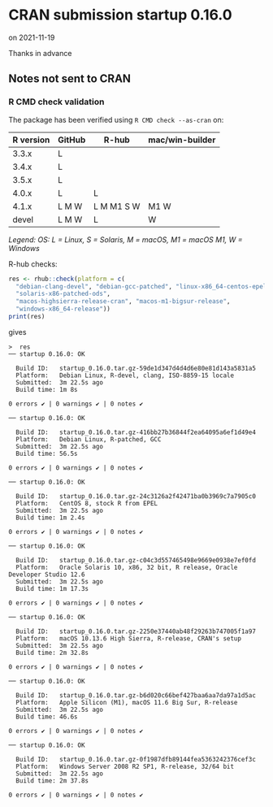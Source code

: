 # CRAN submission startup 0.16.0

on 2021-11-19

Thanks in advance


## Notes not sent to CRAN

### R CMD check validation

The package has been verified using `R CMD check --as-cran` on:

| R version     | GitHub | R-hub      | mac/win-builder |
| ------------- | ------ | ---------- | --------------- |
| 3.3.x         | L      |            |                 |
| 3.4.x         | L      |            |                 |
| 3.5.x         | L      |            |                 |
| 4.0.x         | L      | L          |                 |
| 4.1.x         | L M W  | L M M1 S W | M1 W            |
| devel         | L M W  | L          |    W            |

*Legend: OS: L = Linux, S = Solaris, M = macOS, M1 = macOS M1, W = Windows*


R-hub checks:

```r
res <- rhub::check(platform = c(
  "debian-clang-devel", "debian-gcc-patched", "linux-x86_64-centos-epel",
  "solaris-x86-patched-ods",
  "macos-highsierra-release-cran", "macos-m1-bigsur-release",
  "windows-x86_64-release"))
print(res)
```

gives

```
>  res
── startup 0.16.0: OK

  Build ID:   startup_0.16.0.tar.gz-59de1d347d4d4d6e80e81d143a5831a5
  Platform:   Debian Linux, R-devel, clang, ISO-8859-15 locale
  Submitted:  3m 22.5s ago
  Build time: 1m 8s

0 errors ✔ | 0 warnings ✔ | 0 notes ✔

── startup 0.16.0: OK

  Build ID:   startup_0.16.0.tar.gz-416bb27b36844f2ea64095a6ef1d49e4
  Platform:   Debian Linux, R-patched, GCC
  Submitted:  3m 22.5s ago
  Build time: 56.5s

0 errors ✔ | 0 warnings ✔ | 0 notes ✔

── startup 0.16.0: OK

  Build ID:   startup_0.16.0.tar.gz-24c3126a2f42471ba0b3969c7a7905c0
  Platform:   CentOS 8, stock R from EPEL
  Submitted:  3m 22.5s ago
  Build time: 1m 2.4s

0 errors ✔ | 0 warnings ✔ | 0 notes ✔

── startup 0.16.0: OK

  Build ID:   startup_0.16.0.tar.gz-c04c3d557465498e9669e0938e7ef0fd
  Platform:   Oracle Solaris 10, x86, 32 bit, R release, Oracle Developer Studio 12.6
  Submitted:  3m 22.5s ago
  Build time: 1m 17.3s

0 errors ✔ | 0 warnings ✔ | 0 notes ✔

── startup 0.16.0: OK

  Build ID:   startup_0.16.0.tar.gz-2250e37440ab48f29263b747005f1a97
  Platform:   macOS 10.13.6 High Sierra, R-release, CRAN's setup
  Submitted:  3m 22.5s ago
  Build time: 2m 32.8s

0 errors ✔ | 0 warnings ✔ | 0 notes ✔

── startup 0.16.0: OK

  Build ID:   startup_0.16.0.tar.gz-b6d020c66bef427baa6aa7da97a1d5ac
  Platform:   Apple Silicon (M1), macOS 11.6 Big Sur, R-release
  Submitted:  3m 22.5s ago
  Build time: 46.6s

0 errors ✔ | 0 warnings ✔ | 0 notes ✔

── startup 0.16.0: OK

  Build ID:   startup_0.16.0.tar.gz-0f1987dfb89144fea5363242376cef3c
  Platform:   Windows Server 2008 R2 SP1, R-release, 32/64 bit
  Submitted:  3m 22.5s ago
  Build time: 2m 37.8s

0 errors ✔ | 0 warnings ✔ | 0 notes ✔
```
